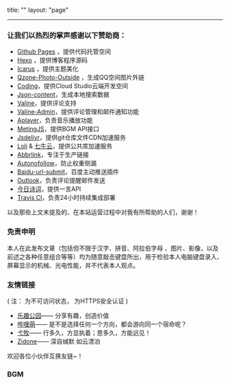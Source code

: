 title: ""
layout: "page"

---

### 让我们以热烈的掌声感谢以下赞助商：
- [Github Pages](https://github.com/) ，提供代码托管空间
- [Hexo](https://hexo.io/zh-cn/) ，提供博客程序源码
- [Icarus](https://github.com/ppoffice/hexo-theme-icarus) ，提供主题美化
- [Qzone-Photo-Outside](https://github.com/xunni1000/Qzone-Photo-Outside) ，生成QQ空间图片外链
- [Coding](https://cloudstudio.net/)，提供Cloud Studio云端开发空间
- [Json-content](https://github.com/alexbruno/hexo-generator-json-content)，生成本地搜索数据
- [Valine](https://valine.js.org)，提供评论支持
- [Valine-Admin](https://github.com/panjunwen/Valine-Admin)，提供评论管理和邮件通知功能
- [Aplayer](https://github.com/DIYgod/APlayer)，负责音乐播放功能
- [MetingJS](https://github.com/metowolf/MetingJS)，提供BGM API接口
- [Jsdelivr](https://cdn.jsdelivr.net)，提供git仓库文件CDN加速服务
- [Loli](https://css.loli.net) & [七牛云](http://www.staticfile.org/)，提供公共库加速服务
- [Abbrlink](https://github.com/Rozbo/hexo-abbrlink)，专注于生产链接
- [Autonofollow](https://github.com/liuzc/hexo-autonofollow)，防止权重侧漏
- [Baidu-url-submit](https://github.com/huiwang/hexo-baidu-url-submit)，百度主动推送插件
- [Outlook](https://outlook.live.com/owa/)，负责评论提醒邮件发送
- [今日诗词](https://www.jinrishici.com/)，提供一言API
- [Travis CI](https://travis-ci.org/)，负责24小时持续集成部署

以及那些上文未提及的、在本站运营过程中对我有所帮助的人们，谢谢！


### 免责申明

本人在此发布文章（包括但不限于汉字、拼音、阿拉伯字母 、图片、影像，以及前述之各种任意组合等等）均为随意敲击键盘所出，用于检验本人电脑键盘录入、屏幕显示的机械、光电性能，并不代表本人观点。

### 友情链接

( 注：<i class="fa fa-ban" style="color: #FF0000;"></i> 为不可访问状态，<i class="fa fa-lock" style="color: #00bb00;"></i> 为HTTPS安全认证 )

- <i class="fa fa-lock" style="color: #00bb00;"></i> [乐趣公园](https://gitcafe.net//)—— 分享有趣，创造价值
- <i class="fa fa-lock" style="color: #00bb00;"></i> [哔哩萌](https://www.bilimoe.com/)—— 是不是选择任何一个方向，都会游向同一个宿命呢？
- [弋牧](http://emuia.com/)—— 行多久，方显执着；思多久，方能远见！
- <i class="fa fa-lock" style="color: #00bb00;"></i> [Zidone](https://blog.zidone.cn/)—— 深自缄默 如云漂泊

欢迎各位小伙伴互换友链~！

### BGM

<meting-js
	auto="https://music.163.com/#/song?id=92939" autoplay="true">
</meting-js>  